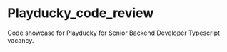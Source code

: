 # Playducky_code_review
Code showcase for Playducky for Senior Backend Developer Typescript vacancy.
